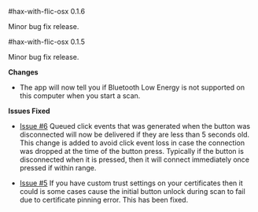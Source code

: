 #hax-with-flic-osx 0.1.6

Minor bug fix release.

#hax-with-flic-osx 0.1.5

Minor bug fix release.

**Changes**

* The app will now tell you if Bluetooth Low Energy is not supported on this computer when you start a scan.

**Issues Fixed**

* [Issue #6](https://github.com/50ButtonsEach/hax-with-flic-osx/issues/6) Queued click events that was generated when the button was disconnected will now be delivered if they are less than 5 seconds old. This change is added to avoid click event loss in case the connection was dropped at the time of the button press. Typically if the button is disconnected when it is pressed, then it will connect immediately once pressed if within range.

* [Issue #5](https://github.com/50ButtonsEach/hax-with-flic-osx/issues/5) If you have custom trust settings on your certificates then it could is some cases cause the initial button unlock during scan to fail due to certificate pinning error. This has been fixed.

